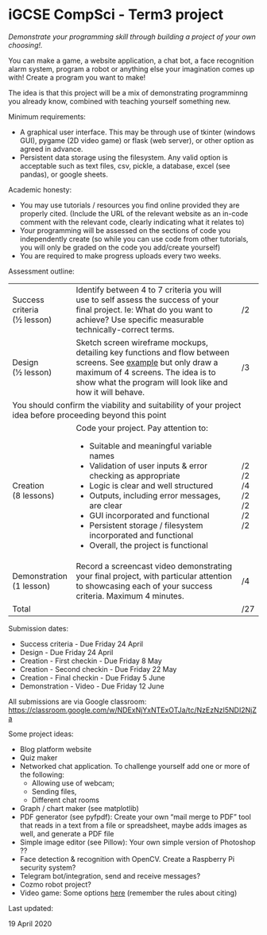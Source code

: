 # iGCSE CompSci - Term3 project

*Demonstrate your programming skill through building a project of your own choosing!.*

You can make a game, a website application, a chat bot, a face recognition alarm system, program a robot or anything else your imagination comes up with! Create a program you want to make!

The idea is that this project will be a mix of demonstrating programminng you already know, combined with teaching yourself something new.

Minimum requirements:

* A graphical user interface. This may be through use of tkinter (windows GUI), pygame (2D video game) or flask (web server), or other option as agreed in advance.
* Persistent data storage using the filesystem. Any valid option is acceptable such as text files, csv, pickle, a database, excel (see pandas), or google sheets.

Academic honesty:

* You may use tutorials / resources you find online provided they are properly cited. (Include the URL of the relevant website as an in-code comment with the relevant code, clearly indicating what it relates to)
* Your programming will be assessed on the sections of code you independently create (so while you can use code from other tutorials, you will only be graded on the code you add/create yourself)
* You are required to make progress uploads every two weeks.

Assessment outline:

<table>
<tr>
    <td>Success criteria<br>(½ lesson)</td>
    <td>Identify between 4 to 7 criteria you will use to self assess the success of your final project. Ie: What do you want to achieve? Use specific measurable technically-correct terms.</td>
    <td>/2</td>
</tr>
<tr>
    <td>Design<br>(½ lesson)</td>
    <td>Sketch screen wireframe mockups, detailing key functions and flow between screens. See <a href="https://github.com/CMPUT301F13T11/Team11AdventureBook/wiki/User-Interface-Mockup-and-Storyboard" target="_blank">example</a> but only draw a maximum of 4 screens. The idea is to show what the program will look like and how it will behave.</td>
    <td>/3</td>
</tr>
<tr>
<td colspan="3">You should confirm the viability and suitability of your project idea before proceeding beyond this point</td>
</tr>
<tr>
    <td>Creation<br>(8 lessons)</td>
    <td>Code your project. Pay attention to:
<ul>
<li>Suitable and meaningful variable names</li>
<li>Validation of user inputs & error checking as appropriate</li>
<li>Logic is clear and well structured</li>
<li>Outputs, including error messages, are clear</li>
<li>GUI incorporated and functional</li>
<li>Persistent storage / filesystem incorporated and functional</li>
<li>Overall, the project is functional</li></ul>
    </td>
    <td><br>/2<br>/2<br>/4<br>/2<br>/2<br>/2<br>/2</td>
</tr>
<tr>
    <td>Demonstration<br>(1 lesson)</td>
    <td>Record a screencast video demonstrating your final project, with particular attention to showcasing each of your success criteria. Maximum 4 minutes.</td>
    <td>/4</td>
</tr>
<tr>
    <td colspan="2">Total</td>
    <td>/27</td>
</tr>
</table>

Submission dates:

* Success criteria - Due Friday 24 April
* Design - Due Friday 24 April
* Creation - First checkin - Due Friday 8 May
* Creation - Second checkin - Due Friday 22 May
* Creation - Final checkin - Due Friday 5 June
* Demonstration - Video - Due Friday 12 June

All submissions are via Google classroom: https://classroom.google.com/w/NDExNjYxNTExOTJa/tc/NzEzNzI5NDI2NjZa

Some project ideas:

* Blog platform website
* Quiz maker
* Networked chat application. To challenge yourself add one or more of the following: 
    * Allowing use of webcam;
    * Sending files, 
    * Different chat rooms
* Graph / chart maker (see matplotlib)
* PDF generator (see pyfpdf): Create your own “mail merge to PDF” tool that reads in a text from a file or spreadsheet, maybe adds images as well, and generate a PDF file
* Simple image editor (see Pillow): Your own simple version of Photoshop ??
* Face detection & recognition with OpenCV. Create a Raspberry Pi security system?
* Telegram bot/integration, send and receive messages?
* Cozmo robot project?
* Video game: Some options [here](http://inventwithpython.com/blog/2012/02/20/i-need-practice-programming-49-ideas-for-game-clones-to-code/) (remember the rules about citing)

Last updated:

19 April 2020

